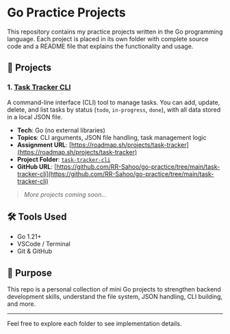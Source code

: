 # Go Practice Projects

This repository contains my practice projects written in the Go programming language. Each project is placed in its own folder with complete source code and a README file that explains the functionality and usage.

## 📁 Projects

### 1. [Task Tracker CLI](./task-tracker-cli)

A command-line interface (CLI) tool to manage tasks. You can add, update, delete, and list tasks by status (`todo`, `in-progress`, `done`), with all data stored in a local JSON file.

- **Tech**: Go (no external libraries)
- **Topics**: CLI arguments, JSON file handling, task management logic
- **Assignment URL**: [https://roadmap.sh/projects/task-tracker](https://roadmap.sh/projects/task-tracker)
- **Project Folder**: [`task-tracker-cli`](./task-tracker-cli)
- **GitHub URL**: [https://github.com/RR-Sahoo/go-practice/tree/main/task-tracker-cli](https://github.com/RR-Sahoo/go-practice/tree/main/task-tracker-cli)

> _More projects coming soon..._

## 🛠️ Tools Used

- Go 1.21+
- VSCode / Terminal
- Git & GitHub

## 📌 Purpose

This repo is a personal collection of mini Go projects to strengthen backend development skills, understand the file system, JSON handling, CLI building, and more.

---

Feel free to explore each folder to see implementation details.
